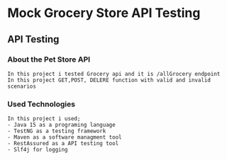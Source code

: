 # Mock Grocery Store API Testing
## API Testing

### About the Pet Store API

    In this project i tested Grocery api and it is /allGrocery endpoint
    In this project GET,POST, DELERE function with valid and invalid scenarios


### Used Technologies

    In this project i used;
    - Java 15 as a programing language
    - TestNG as a testing framework 
    - Maven as a software managment tool
    - RestAssured as a API testing tool
    - Slf4j for logging